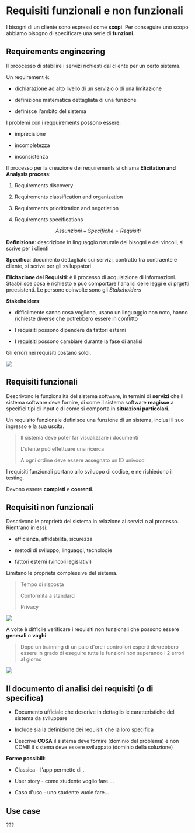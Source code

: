 # Requisiti funzionali e non funzionali

I bisogni di un cliente sono espressi come **scopi**. Per conseguire uno scopo abbiamo bisogno di specificare una serie di **funzioni**.

## Requirements engineering

Il proocesso di stabilire i servizi richiesti dal cliente per un certo sistema. 

Un requirement è:

- dichiarazione ad alto livello di un servizio o di una limitazione

- definizione matematica dettagliata di una funzione

- definisce l'ambito del sistema

I problemi con i reqquirements possono essere:

- imprecisione

- incompletezza

- inconsistenza

Il processo per la creazione dei requirements si chiama **Elicitation and Analysis process**:

1. Requirements discovery

2. Requirements classification and organization

3. Requirements prioritization and negotiation

4. Requirements specifications

$$
Assunzioni + Specifiche = Requisiti
$$

**Definizione**: descrizione in linguaggio naturale dei bisogni e dei vincoli, si scrive per i clienti

**Specifica**: documento dettagliato sui servizi, contratto tra contraente e cliente, si scrive per gli sviluppatori

**Elicitazione dei Requisiti**: è il processo di acquisizione di informazioni. Staabilisce cosa è richiesto e può comportare l'analisi delle leggi e di prgetti preesistenti. Le persone coinvolte sono gli *Stakeholders*

**Stakeholders**:

- difficilmente sanno cosa vogliono, usano un linguaggio non noto, hanno richieste diverse che potrebbero essere in conflitto

- I requisiti possono dipendere da fattori esterni

- I requisiti possono cambiare durante la fase di analisi

Gli errori nei requisiti costano soldi.

![](C:\Users\Samu\AppData\Roaming\marktext\images\2023-03-08-14-55-28-image.png)

## Requisiti funzionali

Descrivono le funzionalità del sistema software, in termini di **servizi** che il sistema software deve fornire, di come il sistema software **reagisce** a specifici tipi di input e di come si comporta in **situazioni particolari.**

Un requisito funzionale definisce una funzione di un sistema, inclusi il suo ingresso e la sua uscita.

> Il sistema deve poter far visualizzare i documenti
> 
> L'utente può effettuare una ricerca
> 
> A ogni ordine deve essere assegnato un ID univoco

I requisiti funzionali portano allo sviluppo di codice, e ne richiedono il testing.

Devono essere **completi** e **coerenti**.

## Requisiti non funzionali

Descrivono le proprietà del sistema in relazione ai servizi o al processo. Rientrano in essi:

- efficienza, affidabilità, sicurezza

- metodi di sviluppo, linguaggi, tecnologie

- fattori esterni (vincoli legislativi)

Limitano le proprietà complessive del sistema.

> Tempo di risposta
> 
> Conformità a standard
> 
> Privacy

![](C:\Users\Samu\AppData\Roaming\marktext\images\2023-03-08-15-39-48-image.png)

A volte è difficile verificare i requisiti non funzionali che possono essere **generali** o **vaghi**

> Dopo un trainning di un paio d'ore i controllori esperti dovrebbero essere in grado di eseguire tutte le funzioni non superando i 2 errori al giorno

![](C:\Users\Samu\AppData\Roaming\marktext\images\2023-03-08-15-52-50-image.png)

## Il documento di analisi dei requisiti (o di specifica)

- Documento ufficiale che descrive in dettaglio le caratteristiche del sistema da sviluppare 

- Include sia la definizione dei requisiti che la loro specifica 

- Descrive **COSA** il sistema deve fornire (dominio del problema) e non COME il sistema deve essere sviluppato (dominio della soluzione)

**Forme possibili**:

- Classica - l'app permette di...

- User story - come studente voglio fare....

- Caso d'uso - uno studente vuole fare...

## Use case

???


